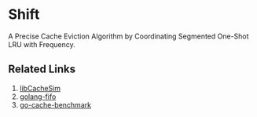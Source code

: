 # Shift

A Precise Cache Eviction Algorithm by Coordinating Segmented One-Shot LRU with Frequency.

## Related Links

1. [libCacheSim](https://github.com/1a1a11a/libCacheSim)
2. [golang-fifo](https://github.com/scalalang2/golang-fifo)
3. [go-cache-benchmark](https://github.com/scalalang2/go-cache-benchmark)
